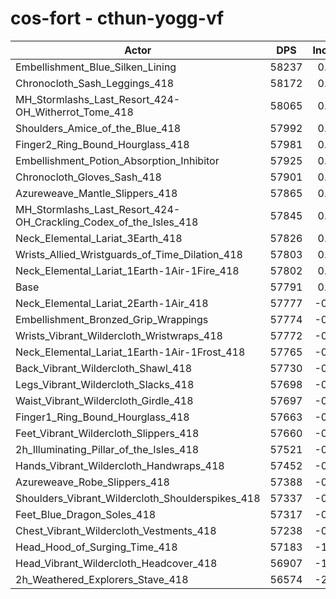 # cos-fort - cthun-yogg-vf
| Actor | DPS | Increase |
|---|:---:|:---:|
|Embellishment_Blue_Silken_Lining|58237|0.77%|
|Chronocloth_Sash_Leggings_418|58172|0.66%|
|MH_Stormlashs_Last_Resort_424-OH_Witherrot_Tome_418|58065|0.47%|
|Shoulders_Amice_of_the_Blue_418|57992|0.35%|
|Finger2_Ring_Bound_Hourglass_418|57981|0.33%|
|Embellishment_Potion_Absorption_Inhibitor|57925|0.23%|
|Chronocloth_Gloves_Sash_418|57901|0.19%|
|Azureweave_Mantle_Slippers_418|57865|0.13%|
|MH_Stormlashs_Last_Resort_424-OH_Crackling_Codex_of_the_Isles_418|57845|0.09%|
|Neck_Elemental_Lariat_3Earth_418|57826|0.06%|
|Wrists_Allied_Wristguards_of_Time_Dilation_418|57803|0.02%|
|Neck_Elemental_Lariat_1Earth-1Air-1Fire_418|57802|0.02%|
|Base|57791|0.00%|
|Neck_Elemental_Lariat_2Earth-1Air_418|57777|-0.02%|
|Embellishment_Bronzed_Grip_Wrappings|57774|-0.03%|
|Wrists_Vibrant_Wildercloth_Wristwraps_418|57772|-0.03%|
|Neck_Elemental_Lariat_1Earth-1Air-1Frost_418|57765|-0.04%|
|Back_Vibrant_Wildercloth_Shawl_418|57730|-0.11%|
|Legs_Vibrant_Wildercloth_Slacks_418|57698|-0.16%|
|Waist_Vibrant_Wildercloth_Girdle_418|57697|-0.16%|
|Finger1_Ring_Bound_Hourglass_418|57663|-0.22%|
|Feet_Vibrant_Wildercloth_Slippers_418|57660|-0.23%|
|2h_Illuminating_Pillar_of_the_Isles_418|57521|-0.47%|
|Hands_Vibrant_Wildercloth_Handwraps_418|57452|-0.59%|
|Azureweave_Robe_Slippers_418|57388|-0.70%|
|Shoulders_Vibrant_Wildercloth_Shoulderspikes_418|57337|-0.79%|
|Feet_Blue_Dragon_Soles_418|57317|-0.82%|
|Chest_Vibrant_Wildercloth_Vestments_418|57238|-0.96%|
|Head_Hood_of_Surging_Time_418|57183|-1.05%|
|Head_Vibrant_Wildercloth_Headcover_418|56907|-1.53%|
|2h_Weathered_Explorers_Stave_418|56574|-2.11%|
